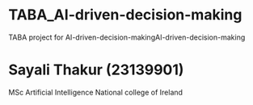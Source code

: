 # TABA_AI-driven-decision-making
TABA project for AI-driven-decision-makingAI-driven-decision-making

# Sayali Thakur (23139901)
MSc Artificial Intelligence
National college of Ireland
